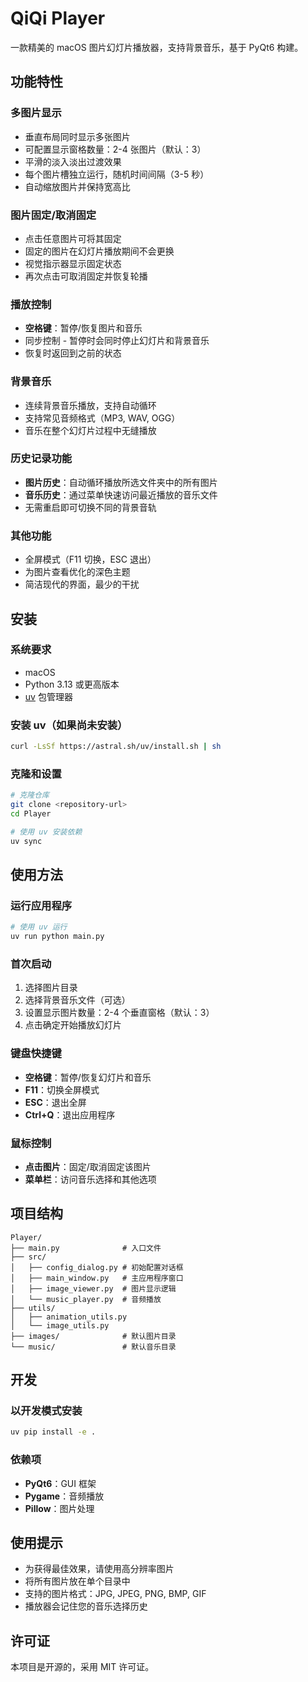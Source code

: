 # QiQi Player

一款精美的 macOS 图片幻灯片播放器，支持背景音乐，基于 PyQt6 构建。

## 功能特性

### 多图片显示
- 垂直布局同时显示多张图片
- 可配置显示窗格数量：2-4 张图片（默认：3）
- 平滑的淡入淡出过渡效果
- 每个图片槽独立运行，随机时间间隔（3-5 秒）
- 自动缩放图片并保持宽高比

### 图片固定/取消固定
- 点击任意图片可将其固定
- 固定的图片在幻灯片播放期间不会更换
- 视觉指示器显示固定状态
- 再次点击可取消固定并恢复轮播

### 播放控制
- **空格键**：暂停/恢复图片和音乐
- 同步控制 - 暂停时会同时停止幻灯片和背景音乐
- 恢复时返回到之前的状态

### 背景音乐
- 连续背景音乐播放，支持自动循环
- 支持常见音频格式（MP3, WAV, OGG）
- 音乐在整个幻灯片过程中无缝播放

### 历史记录功能
- **图片历史**：自动循环播放所选文件夹中的所有图片
- **音乐历史**：通过菜单快速访问最近播放的音乐文件
- 无需重启即可切换不同的背景音轨

### 其他功能
- 全屏模式（F11 切换，ESC 退出）
- 为图片查看优化的深色主题
- 简洁现代的界面，最少的干扰

## 安装

### 系统要求
- macOS
- Python 3.13 或更高版本
- [uv](https://github.com/astral-sh/uv) 包管理器

### 安装 uv（如果尚未安装）
```bash
curl -LsSf https://astral.sh/uv/install.sh | sh
```

### 克隆和设置
```bash
# 克隆仓库
git clone <repository-url>
cd Player

# 使用 uv 安装依赖
uv sync
```

## 使用方法

### 运行应用程序
```bash
# 使用 uv 运行
uv run python main.py
```

### 首次启动
1. 选择图片目录
2. 选择背景音乐文件（可选）
3. 设置显示图片数量：2-4 个垂直窗格（默认：3）
4. 点击确定开始播放幻灯片

### 键盘快捷键
- **空格键**：暂停/恢复幻灯片和音乐
- **F11**：切换全屏模式
- **ESC**：退出全屏
- **Ctrl+Q**：退出应用程序

### 鼠标控制
- **点击图片**：固定/取消固定该图片
- **菜单栏**：访问音乐选择和其他选项

## 项目结构
```
Player/
├── main.py              # 入口文件
├── src/
│   ├── config_dialog.py # 初始配置对话框
│   ├── main_window.py   # 主应用程序窗口
│   ├── image_viewer.py  # 图片显示逻辑
│   └── music_player.py  # 音频播放
├── utils/
│   ├── animation_utils.py
│   └── image_utils.py
├── images/              # 默认图片目录
└── music/               # 默认音乐目录
```

## 开发

### 以开发模式安装
```bash
uv pip install -e .
```

### 依赖项
- **PyQt6**：GUI 框架
- **Pygame**：音频播放
- **Pillow**：图片处理

## 使用提示
- 为获得最佳效果，请使用高分辨率图片
- 将所有图片放在单个目录中
- 支持的图片格式：JPG, JPEG, PNG, BMP, GIF
- 播放器会记住您的音乐选择历史

## 许可证
本项目是开源的，采用 MIT 许可证。